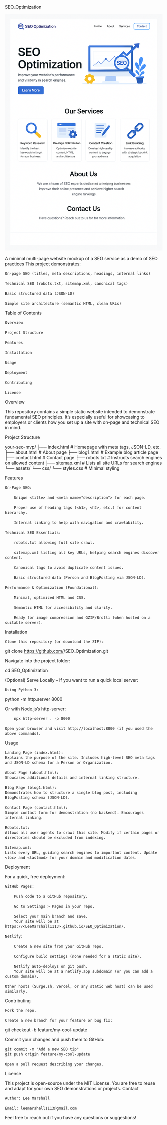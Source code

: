 SEO_Optimization

![Screenshot of Web Page](SEO_IMG.png)

A minimal multi-page website mockup of a SEO service as a demo of SEO practices This project demonstrates:

    On-page SEO (titles, meta descriptions, headings, internal links)

    Technical SEO (robots.txt, sitemap.xml, canonical tags)

    Basic structured data (JSON-LD)

    Simple site architecture (semantic HTML, clean URLs)

Table of Contents

    Overview

    Project Structure

    Features

    Installation

    Usage

    Deployment

    Contributing

    License

Overview

This repository contains a simple static website intended to demonstrate fundamental SEO principles. It’s especially useful for showcasing to employers or clients how you set up a site with on-page and technical SEO in mind.

Project Structure

your-seo-mvp/
├── index.html       # Homepage with meta tags, JSON-LD, etc.
├── about.html       # About page
├── blog1.html       # Example blog article page
├── contact.html     # Contact page
├── robots.txt       # Instructs search engines on allowed content
├── sitemap.xml      # Lists all site URLs for search engines
└── assets/
    └── css/
        └── styles.css  # Minimal styling

Features

    On-Page SEO:

        Unique <title> and <meta name="description"> for each page.

        Proper use of heading tags (<h1>, <h2>, etc.) for content hierarchy.

        Internal linking to help with navigation and crawlability.

    Technical SEO Essentials:

        robots.txt allowing full site crawl.

        sitemap.xml listing all key URLs, helping search engines discover content.

        Canonical tags to avoid duplicate content issues.

        Basic structured data (Person and BlogPosting via JSON-LD).

    Performance & Optimization (Foundational):

        Minimal, optimized HTML and CSS.

        Semantic HTML for accessibility and clarity.

        Ready for image compression and GZIP/Brotli (when hosted on a suitable server).

Installation

    Clone this repository (or download the ZIP):

git clone https://github.com/<LeeMarshall1113>/SEO_Optimization.git

Navigate into the project folder:

cd SEO_Optimization

(Optional) Serve Locally – If you want to run a quick local server:

    Using Python 3:

python -m http.server 8000

Or with Node.js’s http-server:

        npx http-server . -p 8000

    Open your browser and visit http://localhost:8000 (if you used the above commands).

Usage

    Landing Page (index.html):
    Explains the purpose of the site. Includes high-level SEO meta tags and JSON-LD schema for a Person or Organization.

    About Page (about.html):
    Showcases additional details and internal linking structure.

    Blog Page (blog1.html):
    Demonstrates how to structure a single blog post, including BlogPosting schema (JSON-LD).

    Contact Page (contact.html):
    Simple contact form for demonstration (no backend). Encourages internal linking.

    Robots.txt:
    Allows all user agents to crawl this site. Modify if certain pages or directories should be excluded from indexing.

    Sitemap.xml:
    Lists every URL, guiding search engines to important content. Update <loc> and <lastmod> for your domain and modification dates.

Deployment

For a quick, free deployment:

    GitHub Pages:

        Push code to a GitHub repository.

        Go to Settings > Pages in your repo.

        Select your main branch and save.
        Your site will be at https://<LeeMarshall1113>.github.io/SEO_Optimization/.

    Netlify:

        Create a new site from your GitHub repo.

        Configure build settings (none needed for a static site).

        Netlify auto-deploys on git push.
        Your site will be at a netlify.app subdomain (or you can add a custom domain).

    Other hosts (Surge.sh, Vercel, or any static web host) can be used similarly.

Contributing

    Fork the repo.

    Create a new branch for your feature or bug fix:

git checkout -b feature/my-cool-update

Commit your changes and push them to GitHub:

    git commit -m "Add a new SEO tip"
    git push origin feature/my-cool-update

    Open a pull request describing your changes.

License

This project is open-source under the MIT License. You are free to reuse and adapt for your own SEO demonstrations or projects.
Contact

    Author: Lee Marshall

    Email: leemarshall1113@gmail.com

Feel free to reach out if you have any questions or suggestions!
